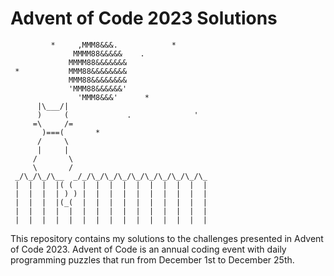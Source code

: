 # Advent of Code 2023 Solutions
```
         *     ,MMM8&&&.            *
              MMMM88&&&&&    .
             MMMM88&&&&&&&
 *           MMM88&&&&&&&&
             MMM88&&&&&&&&
             'MMM88&&&&&&'
               'MMM8&&&'      *
      |\___/|
      )     (             .              '
     =\     /=
       )===(       *
      /     \
      |     |
     /       \
     \       /
 _/\_/\_/\__  _/_/\_/\_/\_/\_/\_/\_/\_/\_/\_
 |  |  |  |( (  |  |  |  |  |  |  |  |  |  |
 |  |  |  | ) ) |  |  |  |  |  |  |  |  |  |
 |  |  |  |(_(  |  |  |  |  |  |  |  |  |  |
 |  |  |  |  |  |  |  |  |  |  |  |  |  |  |
 |  |  |  |  |  |  |  |  |  |  |  |  |  |  |
```
This repository contains my solutions to the challenges presented in Advent of Code 2023. Advent of Code is an annual coding event with daily programming puzzles that run from December 1st to December 25th.

